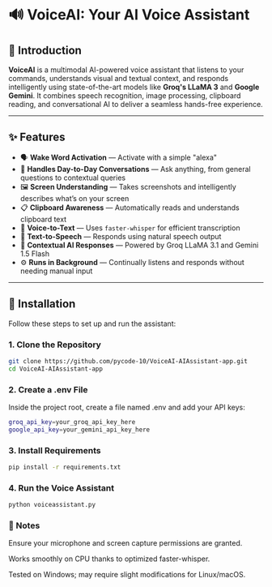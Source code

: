 # 🔊 VoiceAI: Your AI Voice Assistant

## 🧠 Introduction

**VoiceAI** is a multimodal AI-powered voice assistant that listens to your commands, understands visual and textual context, and responds intelligently using state-of-the-art models like **Groq's LLaMA 3** and **Google Gemini**. It combines speech recognition, image processing, clipboard reading, and conversational AI to deliver a seamless hands-free experience.

---

## ✨ Features

- 🗣️ **Wake Word Activation** — Activate with a simple "alexa"
- 🧠 **Handles Day-to-Day Conversations** — Ask anything, from general questions to contextual queries
- 🖼️ **Screen Understanding** — Takes screenshots and intelligently describes what’s on your screen
- 📋 **Clipboard Awareness** — Automatically reads and understands clipboard text
- 🎤 **Voice-to-Text** — Uses `faster-whisper` for efficient transcription
- 🧾 **Text-to-Speech** — Responds using natural speech output
- 💬 **Contextual AI Responses** — Powered by Groq LLaMA 3.1 and Gemini 1.5 Flash
- ⚙️ **Runs in Background** — Continually listens and responds without needing manual input

---

## 🚀 Installation

Follow these steps to set up and run the assistant:

### 1. Clone the Repository

```bash
git clone https://github.com/pycode-10/VoiceAI-AIAssistant-app.git
cd VoiceAI-AIAssistant-app
```
### 2. Create a .env File
Inside the project root, create a file named .env and add your API keys:
```bash
groq_api_key=your_groq_api_key_here
google_api_key=your_gemini_api_key_here
```
### 3. Install Requirements
```bash
pip install -r requirements.txt
```
### 4. Run the Voice Assistant
```bash
python voiceassistant.py
```
### 📌 Notes
Ensure your microphone and screen capture permissions are granted.

Works smoothly on CPU thanks to optimized faster-whisper.

Tested on Windows; may require slight modifications for Linux/macOS.
